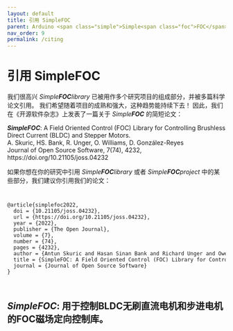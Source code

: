 ```yaml
---
layout: default
title: 引用 SimpleFOC
parent: Arduino <span class="simple">Simple<span class="foc">FOC</span>library</span> 
nav_order: 9
permalink: /citing
---
```



# 引用  <span class="simple">Simple<span class="foc">FOC</span></span> 



我们很高兴 *Simple**FOC**library* 已被用作多个研究项目的组成部分，并被多篇科学论文引用。 我们希望随着项目的成熟和强大，这种趋势能持续下去！ 因此，我们在《开源软件杂志》上发表了一篇关于 *Simple**FOC*** 的简短论文：

<p>
  <b><i>SimpleFOC</i></b>: A Field Oriented Control (FOC) Library for Controlling Brushless Direct Current (BLDC) and Stepper Motors.<br>
  A. Skuric, HS. Bank, R. Unger, O. Williams, D. González-Reyes<br>
Journal of Open Source Software, 7(74), 4232, https://doi.org/10.21105/joss.04232
</p>

如果你想在你的研究中引用 *Simple**FOC**library* 或者 *Simple**FOC**project* 中的某些部分，我们建议你引用我们的论文：

<div class="highlight">
<code class="highlighter-rouge">
<pre>
@article{simplefoc2022,
  doi = {10.21105/joss.04232},
  url = {https://doi.org/10.21105/joss.04232},
  year = {2022},
  publisher = {The Open Journal},
  volume = {7},
  number = {74},
  pages = {4232},
  author = {Antun Skuric and Hasan Sinan Bank and Richard Unger and Owen Williams and David González-Reyes},
  title = {SimpleFOC: A Field Oriented Control (FOC) Library for Controlling Brushless Direct Current (BLDC) and Stepper Motors},
  journal = {Journal of Open Source Software}
}
</pre>
</code>
</div>


## <b><i>SimpleFOC</i></b>: 用于控制BLDC无刷直流电机和步进电机的FOC磁场定向控制库。
<object data="https://www.theoj.org/joss-papers/joss.04232/10.21105.joss.04232.pdf" width="1000" height="1000" type='application/pdf'></object>
